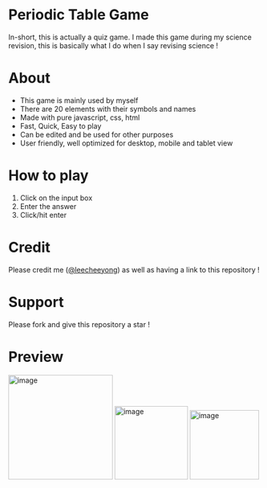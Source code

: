 # Periodic Table Game
In-short, this is actually a quiz game. I made this game during my science revision, this is basically what I do when I say revising science !

# About
- This game is mainly used by myself
- There are 20 elements with their symbols and names
- Made with pure javascript, css, html
- Fast, Quick, Easy to play
- Can be edited and be used for other purposes
- User friendly, well optimized for desktop, mobile and tablet view

# How to play
1. Click on the input box
2. Enter the answer
3. Click/hit enter

# Credit
Please credit me ([@leecheeyong](https://github.com/leecheeyong)) as well as having a link to this repository !

# Support
Please fork and give this repository a star !

# Preview
<div style="display: inline-block">
<img width="208" alt="image" src="https://user-images.githubusercontent.com/81070048/179402694-f212f6f7-68f1-4631-bcbb-a3d4d7db7778.png">
<img width="146" alt="image" src="https://user-images.githubusercontent.com/81070048/179402715-ecd3a40f-5436-48a5-9b7f-ebf417c54ae6.png">
<img width="138" alt="image" src="https://user-images.githubusercontent.com/81070048/179402720-b6937212-0924-4d29-9537-7c9eada45308.png">
</div>
